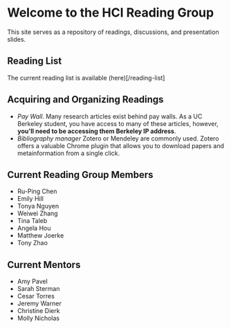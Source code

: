 # Welcome to the HCI Reading Group

This site serves as a repository of readings, discussions, and presentation slides. 

## Reading List
The current reading list is available (here)[/reading-list]

## Acquiring and Organizing Readings
* *Pay Wall*. Many research articles exist behind pay walls. As a UC Berkeley student, you have access to many of these articles, however, **you'll need to be accessing them Berkeley IP address**.
* *Bibliography manager* Zotero or Mendeley are commonly used. Zotero offers a valuable Chrome plugin that allows you to download papers and metainformation from a single click. 

## Current Reading Group Members
* Ru-Ping Chen
* Emily Hill
* Tonya Nguyen
* Weiwei Zhang
* Tina Taleb
* Angela Hou
* Matthew Joerke
* Tony Zhao

## Current Mentors
* Amy Pavel
* Sarah Sterman
* Cesar Torres
* Jeremy Warner
* Christine Dierk
* Molly Nicholas
